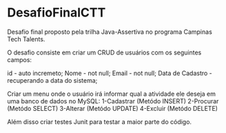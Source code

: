 # DesafioFinalCTT

Desafio final proposto pela trilha Java-Assertiva no programa Campinas Tech Talents.

O desafio consiste em criar um CRUD de usuários com os seguintes campos:

id - auto incremeto;
Nome - not null;
Email - not null;
Data de Cadastro - recuperando a data do sistema;

Criar um menu onde o usuário irá informar qual a atividade ele deseja em uma banco de dados no MySQL:
1-Cadastrar (Metódo INSERT)
2-Procurar (Metódo SELECT)
3-Alterar (Metódo UPDATE)
4-Excluir (Metódo DELETE)

Além disso criar testes Junit para testar a maior parte do código.
